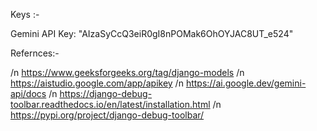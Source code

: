 Keys :-

Gemini API Key: "AIzaSyCcQ3eiR0gI8nPOMak6OhOYJAC8UT_e524"

Refernces:- 

/n https://www.geeksforgeeks.org/tag/django-models
/n https://aistudio.google.com/app/apikey
/n https://ai.google.dev/gemini-api/docs
/n https://django-debug-toolbar.readthedocs.io/en/latest/installation.html
/n https://pypi.org/project/django-debug-toolbar/
